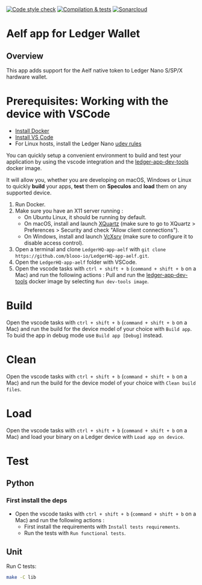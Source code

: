 [![Code style check](https://github.com/blooo-io/LedgerHQ-app-aelf/actions/workflows/lint-workflow.yml/badge.svg)](https://github.com/blooo-io/LedgerHQ-app-aelf/actions/workflows/lint-workflow.yml)
[![Compilation & tests](https://github.com/blooo-io/LedgerHQ-app-aelf/actions/workflows/ci-workflow.yml/badge.svg)](https://github.com/blooo-io/LedgerHQ-app-aelf/actions/workflows/ci-workflow.yml)
[![Sonarcloud](https://github.com/blooo-io/LedgerHQ-app-aelf/actions/workflows/sonarcloud.yml/badge.svg)](https://github.com/blooo-io/LedgerHQ-app-aelf/actions/workflows/sonarcloud.yml)

# Aelf app for Ledger Wallet

## Overview

This app adds support for the Aelf native token to Ledger Nano S/SP/X hardware wallet.

# Prerequisites: Working with the device with VSCode

* [Install Docker](https://docs.docker.com/get-docker/)
* [Install VS Code](https://code.visualstudio.com/download)
* For Linux hosts, install the Ledger Nano [udev rules](https://github.com/LedgerHQ/udev-rules)

You can quickly setup a convenient environment to build and test your application by using the vscode integration and the [ledger-app-dev-tools](https://github.com/LedgerHQ/ledger-app-builder/pkgs/container/ledger-app-builder%2Fledger-app-dev-tools) docker image.

It will allow you, whether you are developing on macOS, Windows or Linux to quickly **build** your apps, **test** them on **Speculos** and **load** them on any supported device.

1. Run Docker.
2. Make sure you have an X11 server running :
    * On Ubuntu Linux, it should be running by default.
    * On macOS, install and launch [XQuartz](https://www.xquartz.org/) (make sure to go to XQuartz > Preferences > Security and check "Allow client connections").
    * On Windows, install and launch [VcXsrv](https://sourceforge.net/projects/vcxsrv/) (make sure to configure it to disable access control).
3. Open a terminal and clone `LedgerHQ-app-aelf` with `git clone https://github.com/blooo-io/LedgerHQ-app-aelf.git`.
4. Open the `LedgerHQ-app-aelf` folder with VSCode.
5. Open the vscode tasks with  `ctrl + shift + b` (`command + shift + b` on a Mac) and run the following actions : Pull and run the [ledger-app-dev-tools](https://github.com/LedgerHQ/ledger-app-builder/pkgs/container/ledger-app-builder%2Fledger-app-dev-tools) docker image by selecting `Run dev-tools image`.
    
# Build
Open the vscode tasks with  `ctrl + shift + b` (`command + shift + b` on a Mac) and run the build for the device model of your choice with `Build app`.
To buid the app in debug mode use `Build app [Debug]` instead.

# Clean
Open the vscode tasks with  `ctrl + shift + b` (`command + shift + b` on a Mac) and run the build for the device model of your choice with `Clean build files`.

# Load
Open the vscode tasks with  `ctrl + shift + b` (`command + shift + b` on a Mac) and load your binary on a Ledger device with `Load app on device`.
# Test
## Python
### First install the deps
* Open the vscode tasks with  `ctrl + shift + b` (`command + shift + b` on a Mac) and run the following actions :
    * First install the requirements with `Install tests requirements`.
    * Run the tests with `Run functional tests`.
## Unit
Run C tests:
```bash
make -C lib
```
